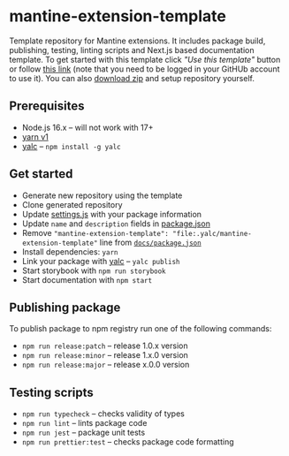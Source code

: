 # mantine-extension-template

Template repository for Mantine extensions. It includes package build, publishing, testing,
linting scripts and Next.js based documentation template. To get started with this template
click _"Use this template"_ button or follow [this link](https://github.com/mantinedev/mantine-extension-template/generate) (note that you need to be logged in your GitHUb account to use it). You can also [download zip](https://github.com/mantinedev/mantine-extension-template/archive/refs/heads/master.zip) and setup repository yourself.

## Prerequisites

- Node.js 16.x – will not work with 17+
- [yarn v1](https://classic.yarnpkg.com/lang/en/)
- [yalc](https://github.com/wclr/yalc) – `npm install -g yalc`

## Get started

- Generate new repository using the template
- Clone generated repository
- Update [settings.js](https://github.com/mantinedev/mantine-extension-template/blob/master/settings.js) with your package information
- Update `name` and `description` fields in [package.json](https://github.com/mantinedev/mantine-extension-template/blob/master/package.json#L2-L4)
- Remove `"mantine-extension-template": "file:.yalc/mantine-extension-template"` line from [`docs/package.json`](https://github.com/mantinedev/mantine-extension-template/blob/master/docs/package.json)
- Install dependencies: `yarn`
- Link your package with [yalc](https://github.com/wclr/yalc) – `yalc publish`
- Start storybook with `npm run storybook`
- Start documentation with `npm start`

## Publishing package

To publish package to npm registry run one of the following commands:

- `npm run release:patch` – release 1.0.x version
- `npm run release:minor` – release 1.x.0 version
- `npm run release:major` – release x.0.0 version

## Testing scripts

- `npm run typecheck` – checks validity of types
- `npm run lint` – lints package code
- `npm run jest` – package unit tests
- `npm run prettier:test` – checks package code formatting
